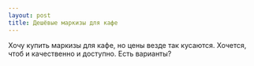 ```yaml
---
layout: post 
title: Дешёвые маркизы для кафе 
--- 
```

Хочу купить маркизы для кафе, но цены везде так кусаются. Хочется, чтоб и качественно и доступно. Есть варианты?
